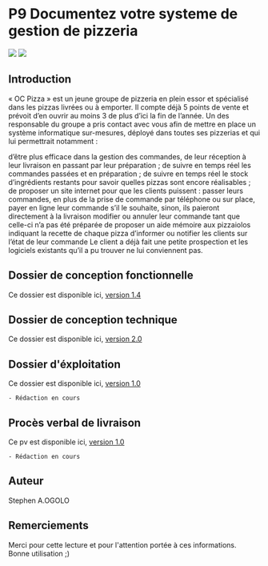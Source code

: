 # P9 Documentez votre systeme de gestion de pizzeria  

[![](https://user.oc-static.com/files/88001_89000/88560.jpg)](https://user.oc-static.com/files/88001_89000/88560.jpg)
[![](https://encrypted-tbn0.gstatic.com/images?q=tbn:ANd9GcQeH7711sJeOaZ_HOpwi3M7MjPOQeOPE2TyMxn-_NyxyHu_O2tm&s)](https://openclassrooms.com/fr)  

## Introduction 
« OC Pizza » est un jeune groupe de pizzeria en plein essor et spécialisé dans les pizzas livrées ou à emporter. Il compte déjà 5 points de vente et prévoit d’en ouvrir au moins 3 de plus d’ici la fin de l’année. Un des responsable du groupe a pris contact avec vous afin de mettre en place un système informatique sur-mesures, déployé dans toutes ses pizzerias et qui lui permettrait notamment :

d’être plus efficace dans la gestion des commandes, de leur réception à leur livraison en passant par leur préparation ;
de suivre en temps réel les commandes passées et en préparation ;
de suivre en temps réel le stock d’ingrédients restants pour savoir quelles pizzas sont encore réalisables ;
de proposer un site internet pour que les clients puissent :
passer leurs commandes, en plus de la prise de commande par téléphone ou sur place,
payer en ligne leur commande s’il le souhaite, sinon, ils paieront directement à la livraison
modifier ou annuler leur commande tant que celle-ci n’a pas été préparée
de proposer un aide mémoire aux pizzaiolos indiquant la recette de chaque pizza
d’informer ou notifier les clients sur l’état de leur commande
 Le client a déjà fait une petite prospection et les logiciels existants qu’il a pu trouver ne lui conviennent pas.
 
## Dossier de conception fonctionnelle  
Ce dossier est disponible ici, [version 1.4](DOCUMENTATION/Projet_4_Dossier_de_conception_fonctionnelle_1.4.doc)  

## Dossier de conception technique  
Ce dossier est disponible ici, [version 2.0](DOCUMENTATION/Projet_6_Dossier_de_conception_technique_2.0.doc)  

## Dossier d'éxploitation  
Ce dossier est disponible ici, [version 1.0](DOCUMENTATION/Projet_9_Dossier_d_exploitation_1.0.docx)

    - Rédaction en cours

## Procès verbal de livraison 
Ce pv est disponible ici, [version 1.0](DOCUMENTATION/Projet_9_PV_Livraison.doc)    

    - Rédaction en cours

## Auteur  
Stephen A.OGOLO  

## Remerciements  
Merci pour cette lecture et pour l'attention portée à ces informations.  
Bonne utilisation ;)  